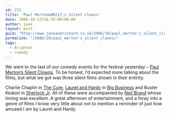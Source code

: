 ```yaml
---
id: 215
title: 'Paul Merton&#8217;s Silent Clowns'
date: 2006-10-22T16:59:00+00:00
author: jane
layout: post
guid: "http://www.janeandrichard.co.uk/2006/10/paul_merton's_silent_clowns"
permalink: "/2006/10/paul_merton's_silent_clowns/"
tags:
  - Brighton
  - comedy
---
```

We went to the last of our comedy events for the festival yesterday &#8211; [Paul Merton&#8217;s Silent Clowns](http://www.bbc.co.uk/bbcfour/cinema/features/silent-clowns.shtml). To be honest, I&#8217;d expected more talking about the films, but what we got was three silent films shown in their entirity. 

Charlie Chaplin in [The Cure](http://www.imdb.com/title/tt0007832/), [Laurel and Hardy](http://www.laurel-and-hardy.com/) in [Big Business](http://www.imdb.com/title/tt0019688/) and Buster Keaton in [Sherlock Jr](http://www.imdb.com/title/tt0015324/). All of these were accompanied by [Neil Brand](http://www.neilbrand.com/) whose timing was excellent. A great afternoon of entertainment, and a foray into a genre of films I know very little about not to mention a reminder of just how amused I am by Laurel and Hardy.